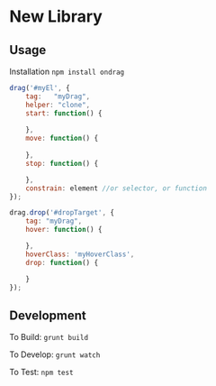 New Library
===========

Usage
-----

Installation `npm install ondrag`

```javascript
drag('#myEl', {
    tag:   "myDrag",
    helper: "clone",
    start: function() {
        
    },
    move: function() {
        
    },
    stop: function() {

    },
    constrain: element //or selector, or function
});

drag.drop('#dropTarget', {
    tag: "myDrag",
    hover: function() {

    },
    hoverClass: 'myHoverClass',
    drop: function() {

    }
});
```

Development
-----------

To Build: `grunt build`

To Develop: `grunt watch`

To Test: `npm test`
